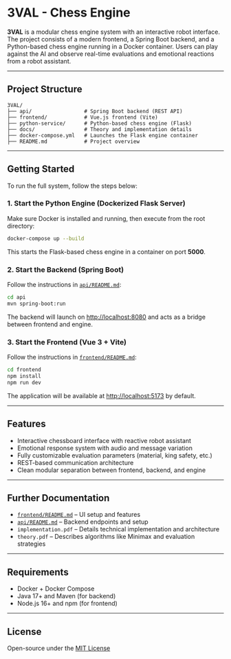 # 3VAL - Chess Engine

**3VAL** is a modular chess engine system with an interactive robot interface. The project consists of a modern frontend, a Spring Boot backend, and a Python-based chess engine running in a Docker container. Users can play against the AI and observe real-time evaluations and emotional reactions from a robot assistant.

---

## Project Structure

```
3VAL/
├── api/                 # Spring Boot backend (REST API)
├── frontend/            # Vue.js frontend (Vite)
├── python-service/      # Python-based chess engine (Flask)
├── docs/                # Theory and implementation details
├── docker-compose.yml   # Launches the Flask engine container
├── README.md            # Project overview
```

---

## Getting Started

To run the full system, follow the steps below:

### 1. Start the Python Engine (Dockerized Flask Server)

Make sure Docker is installed and running, then execute from the root directory:

```bash
docker-compose up --build
```

This starts the Flask-based chess engine in a container on port **5000**.

### 2. Start the Backend (Spring Boot)

Follow the instructions in [`api/README.md`](api/README.md):

```bash
cd api
mvn spring-boot:run
```

The backend will launch on [http://localhost:8080](http://localhost:8080) and acts as a bridge between frontend and engine.

### 3. Start the Frontend (Vue 3 + Vite)

Follow the instructions in [`frontend/README.md`](frontend/README.md):

```bash
cd frontend
npm install
npm run dev
```

The application will be available at [http://localhost:5173](http://localhost:5173) by default.

---

## Features

- Interactive chessboard interface with reactive robot assistant
- Emotional response system with audio and message variation
- Fully customizable evaluation parameters (material, king safety, etc.)
- REST-based communication architecture
- Clean modular separation between frontend, backend, and engine

---

## Further Documentation

- [`frontend/README.md`](frontend/README.md) – UI setup and features
- [`api/README.md`](api/README.md) – Backend endpoints and setup
- `implementation.pdf` – Details technical implementation and architecture
- `theory.pdf` – Describes algorithms like Minimax and evaluation strategies

---

## Requirements

- Docker + Docker Compose
- Java 17+ and Maven (for backend)
- Node.js 16+ and npm (for frontend)

---

## License

Open-source under the [MIT License](https://opensource.org/licenses/MIT)